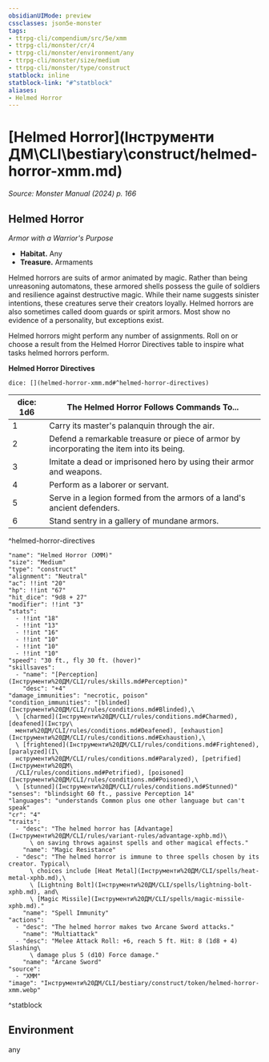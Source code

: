 ```yaml
---
obsidianUIMode: preview
cssclasses: json5e-monster
tags:
- ttrpg-cli/compendium/src/5e/xmm
- ttrpg-cli/monster/cr/4
- ttrpg-cli/monster/environment/any
- ttrpg-cli/monster/size/medium
- ttrpg-cli/monster/type/construct
statblock: inline
statblock-link: "#^statblock"
aliases:
- Helmed Horror
---
```

# [Helmed Horror](Інструменти ДМ\CLI\bestiary\construct/helmed-horror-xmm.md)
*Source: Monster Manual (2024) p. 166*  

## Helmed Horror

*Armor with a Warrior's Purpose*

- **Habitat.** Any  
- **Treasure.** Armaments  

Helmed horrors are suits of armor animated by magic. Rather than being unreasoning automatons, these armored shells possess the guile of soldiers and resilience against destructive magic. While their name suggests sinister intentions, these creatures serve their creators loyally. Helmed horrors are also sometimes called doom guards or spirit armors. Most show no evidence of a personality, but exceptions exist.

Helmed horrors might perform any number of assignments. Roll on or choose a result from the Helmed Horror Directives table to inspire what tasks helmed horrors perform.

**Helmed Horror Directives**

`dice: [](helmed-horror-xmm.md#^helmed-horror-directives)`

| dice: 1d6 | The Helmed Horror Follows Commands To... |
|-----------|------------------------------------------|
| 1 | Carry its master's palanquin through the air. |
| 2 | Defend a remarkable treasure or piece of armor by incorporating the item into its being. |
| 3 | Imitate a dead or imprisoned hero by using their armor and weapons. |
| 4 | Perform as a laborer or servant. |
| 5 | Serve in a legion formed from the armors of a land's ancient defenders. |
| 6 | Stand sentry in a gallery of mundane armors. |
^helmed-horror-directives

```statblock
"name": "Helmed Horror (XMM)"
"size": "Medium"
"type": "construct"
"alignment": "Neutral"
"ac": !!int "20"
"hp": !!int "67"
"hit_dice": "9d8 + 27"
"modifier": !!int "3"
"stats":
  - !!int "18"
  - !!int "13"
  - !!int "16"
  - !!int "10"
  - !!int "10"
  - !!int "10"
"speed": "30 ft., fly 30 ft. (hover)"
"skillsaves":
  - "name": "[Perception](Інструменти%20ДМ/CLI/rules/skills.md#Perception)"
    "desc": "+4"
"damage_immunities": "necrotic, poison"
"condition_immunities": "[blinded](Інструменти%20ДМ/CLI/rules/conditions.md#Blinded),\
  \ [charmed](Інструменти%20ДМ/CLI/rules/conditions.md#Charmed), [deafened](Інстру\
  менти%20ДМ/CLI/rules/conditions.md#Deafened), [exhaustion](Інструменти%20ДМ/CLI/rules/conditions.md#Exhaustion),\
  \ [frightened](Інструменти%20ДМ/CLI/rules/conditions.md#Frightened), [paralyzed](І\
  нструменти%20ДМ/CLI/rules/conditions.md#Paralyzed), [petrified](Інструменти%20ДМ\
  /CLI/rules/conditions.md#Petrified), [poisoned](Інструменти%20ДМ/CLI/rules/conditions.md#Poisoned),\
  \ [stunned](Інструменти%20ДМ/CLI/rules/conditions.md#Stunned)"
"senses": "blindsight 60 ft., passive Perception 14"
"languages": "understands Common plus one other language but can't speak"
"cr": "4"
"traits":
  - "desc": "The helmed horror has [Advantage](Інструменти%20ДМ/CLI/rules/variant-rules/advantage-xphb.md)\
      \ on saving throws against spells and other magical effects."
    "name": "Magic Resistance"
  - "desc": "The helmed horror is immune to three spells chosen by its creator. Typical\
      \ choices include [Heat Metal](Інструменти%20ДМ/CLI/spells/heat-metal-xphb.md),\
      \ [Lightning Bolt](Інструменти%20ДМ/CLI/spells/lightning-bolt-xphb.md), and\
      \ [Magic Missile](Інструменти%20ДМ/CLI/spells/magic-missile-xphb.md)."
    "name": "Spell Immunity"
"actions":
  - "desc": "The helmed horror makes two Arcane Sword attacks."
    "name": "Multiattack"
  - "desc": "Melee Attack Roll: +6, reach 5 ft. Hit: 8 (1d8 + 4) Slashing\
      \ damage plus 5 (d10) Force damage."
    "name": "Arcane Sword"
"source":
  - "XMM"
"image": "Інструменти%20ДМ/CLI/bestiary/construct/token/helmed-horror-xmm.webp"
```
^statblock

## Environment

any